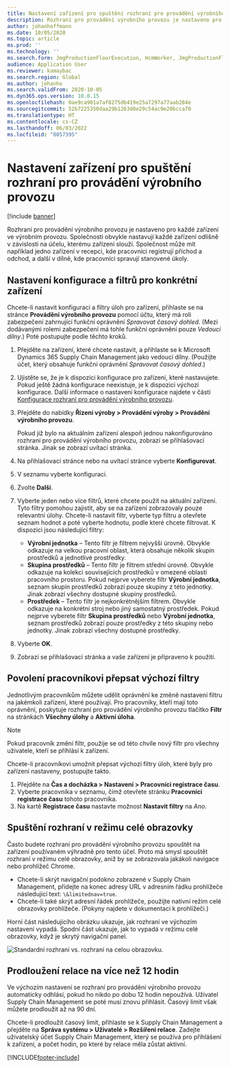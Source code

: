 ```yaml
---
title: Nastavení zařízení pro spuštění rozhraní pro provádění výrobního provozu
description: Rozhraní pro provádění výrobního provozu je nastaveno pro každé zařízení ve výrobním provozu. Společnosti obvykle nastavují každé zařízení odlišně v závislosti na účelu, kterému zařízení slouží. Společnost může mít například jedno zařízení v recepci, kde pracovníci registrují příchod a odchod, a další v dílně, kde pracovníci spravují stanovené úkoly.
author: johanhoffmann
ms.date: 10/05/2020
ms.topic: article
ms.prod: ''
ms.technology: ''
ms.search.form: JmgProductionFloorExecution, HcmWorker, JmgProductionFloorExecutionDeviceConfiguration
audience: Application User
ms.reviewer: kamaybac
ms.search.region: Global
ms.author: johanho
ms.search.validFrom: 2020-10-05
ms.dyn365.ops.version: 10.0.15
ms.openlocfilehash: 0ae9ca901a7af8275db419e25a7297a77aab284e
ms.sourcegitcommit: 52b7225350daa29b1263d8e29c54ac9e20bcca70
ms.translationtype: HT
ms.contentlocale: cs-CZ
ms.lasthandoff: 06/03/2022
ms.locfileid: "8857395"
---
```

# <a name="set-up-a-device-to-run-the-production-floor-execution-interface"></a>Nastavení zařízení pro spuštění rozhraní pro provádění výrobního provozu

[!include [banner](../includes/banner.md)]

Rozhraní pro provádění výrobního provozu je nastaveno pro každé zařízení ve výrobním provozu. Společnosti obvykle nastavují každé zařízení odlišně v závislosti na účelu, kterému zařízení slouží. Společnost může mít například jedno zařízení v recepci, kde pracovníci registrují příchod a odchod, a další v dílně, kde pracovníci spravují stanovené úkoly.

## <a name="set-the-configuration-and-filters-for-a-specific-device"></a>Nastavení konfigurace a filtrů pro konkrétní zařízení

Chcete-li nastavit konfiguraci a filtry úloh pro zařízení, přihlaste se na stránce **Provádění výrobního provozu** pomocí účtu, který má roli zabezpečení zahrnující funkční oprávnění *Spravovat časový dohled*. (Mezi dodávanými rolemi zabezpečení má tohle funkční oprávnění pouze *Vedoucí dílny*.) Poté postupujte podle těchto kroků.

1. Přejděte na zařízení, které chcete nastavit, a přihlaste se k Microsoft Dynamics 365 Supply Chain Management jako vedoucí dílny. (Použijte účet, který obsahuje funkční oprávnění *Spravovat časový dohled*.)
1. Ujistěte se, že je k dispozici konfigurace pro zařízení, které nastavujete. Pokud ještě žádná konfigurace neexistuje, je k dispozici výchozí konfigurace. Další informace o nastavení konfigurace najdete v části [Konfigurace rozhraní pro provádění výrobního provozu](production-floor-execution-configure.md).
1. Přejděte do nabídky **Řízení výroby \> Provádění výroby \> Provádění výrobního provozu**.

    Pokud již bylo na aktuálním zařízení alespoň jednou nakonfigurováno rozhraní pro provádění výrobního provozu, zobrazí se přihlašovací stránka. Jinak se zobrazí uvítací stránka.

1. Na přihlašovací stránce nebo na uvítací stránce vyberte **Konfigurovat**.
1. V seznamu vyberte konfiguraci.
1. Zvolte **Další**.
1. Vyberte jeden nebo více filtrů, které chcete použít na aktuální zařízení. Tyto filtry pomohou zajistit, aby se na zařízení zobrazovaly pouze relevantní úlohy. Chcete-li nastavit filtr, vyberte typ filtru a otevřete seznam hodnot a poté vyberte hodnotu, podle které chcete filtrovat. K dispozici jsou následující filtry:

    - **Výrobní jednotka** – Tento filtr je filtrem nejvyšší úrovně. Obvykle odkazuje na velkou pracovní oblast, která obsahuje několik skupin prostředků a jednotlivé prostředky.
    - **Skupina prostředků** – Tento filtr je filtrem střední úrovně. Obvykle odkazuje na kolekci souvisejících prostředků v omezené oblasti pracovního prostoru. Pokud nejprve vyberete filtr **Výrobní jednotka**, seznam skupin prostředků zobrazí pouze skupiny z této jednotky. Jinak zobrazí všechny dostupné skupiny prostředků.
    - **Prostředek** – Tento filtr je nejkonkrétnějším filtrem. Obvykle odkazuje na konkrétní stroj nebo jiný samostatný prostředek. Pokud nejprve vyberete filtr **Skupina prostředků** nebo **Výrobní jednotka**, seznam prostředků zobrazí pouze prostředky z této skupiny nebo jednotky. Jinak zobrazí všechny dostupné prostředky.

1. Vyberte **OK**.
1. Zobrazí se přihlašovací stránka a vaše zařízení je připraveno k použití.

## <a name="allow-a-worker-to-override-the-default-filters"></a>Povolení pracovníkovi přepsat výchozí filtry

Jednotlivým pracovníkům můžete udělit oprávnění ke změně nastavení filtru na jakémkoli zařízení, které používají. Pro pracovníky, kteří mají toto oprávnění, poskytuje rozhraní pro provádění výrobního provozu tlačítko **Filtr** na stránkách **Všechny úlohy** a **Aktivní úloha**.

> [!NOTE]
> Pokud pracovník změní filtr, použije se od této chvíle nový filtr pro všechny uživatele, kteří se přihlásí k zařízení.

Chcete-li pracovníkovi umožnit přepsat výchozí filtry úloh, které byly pro zařízení nastaveny, postupujte takto.

1. Přejděte na **Čas a docházka \> Nastavení \> Pracovníci registrace času**.
1. Vyberte pracovníka v seznamu, čímž otevřete stránku **Pracovníci registrace času** tohoto pracovníka.
1. Na kartě **Registrace času** nastavte možnost **Nastavit filtry** na *Ano*.

## <a name="run-the-interface-in-full-screen-mode"></a>Spuštění rozhraní v režimu celé obrazovky

Často budete rozhraní pro provádění výrobního provozu spouštět na zařízení používaném výhradně pro tento účel. Proto má smysl spouštět rozhraní v režimu celé obrazovky, aniž by se zobrazovala jakákoli navigace nebo prohlížeč Chrome.

- Chcete-li skrýt navigační podokno zobrazené v Supply Chain Management, přidejte na konec adresy URL v adresním řádku prohlížeče následující text: `\&limitednav=true`.
- Chcete-li také skrýt adresní řádek prohlížeče, použijte nativní režim celé obrazovky prohlížeče. (Pokyny najdete v dokumentaci k prohlížeči.)

Horní část následujícího obrázku ukazuje, jak rozhraní ve výchozím nastavení vypadá. Spodní část ukazuje, jak to vypadá v režimu celé obrazovky, když je skrytý navigační panel.

![Standardní rozhraní vs. rozhraní na celou obrazovku.](media/pfei-full-screen.png "Standardní rozhraní vs. rozhraní na celou obrazovku")

## <a name="extend-the-session-past-12-hours"></a>Prodloužení relace na více než 12 hodin

Ve výchozím nastavení se rozhraní pro provádění výrobního provozu automaticky odhlásí, pokud ho nikdo po dobu 12 hodin nepoužívá. Uživatel Supply Chain Management se poté musí znovu přihlásit. Časový limit však můžete prodloužit až na 90 dní.

Chcete-li prodloužit časový limit, přihlaste se k Supply Chain Management a přejděte na **Správa systému \> Uživatelé \> Rozšíření relace**. Zadejte uživatelský účet Supply Chain Management, který se používá pro přihlášení k zařízení, a počet hodin, po které by relace měla zůstat aktivní.


[!INCLUDE[footer-include](../../includes/footer-banner.md)]
